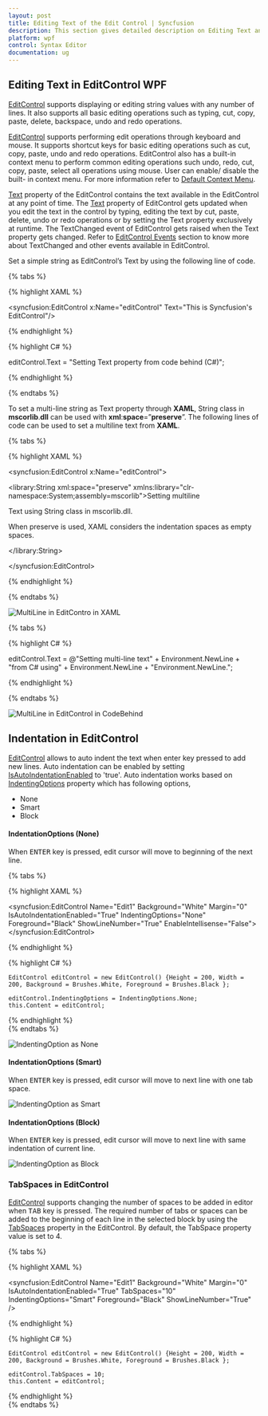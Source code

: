 ```yaml
---
layout: post
title: Editing Text of the Edit Control | Syncfusion
description: This section gives detailed description on Editing Text and Indentation feature in the EditControl WPF.
platform: wpf
control: Syntax Editor
documentation: ug
---
```


## Editing Text in EditControl WPF

[EditControl](https://help.syncfusion.com/cr/cref_files/wpf/Syncfusion.Edit.Wpf~Syncfusion.Windows.Edit.EditControl_members.html) supports displaying or editing string values with any number of lines. It also supports all basic editing operations such as typing, cut, copy, paste, delete, backspace, undo and redo operations.

[EditControl](https://help.syncfusion.com/cr/cref_files/wpf/Syncfusion.Edit.Wpf~Syncfusion.Windows.Edit.EditControl_members.html) supports performing edit operations through keyboard and mouse. It supports shortcut keys for basic editing operations such as cut, copy, paste, undo and redo operations. EditControl also has a built-in context menu to perform common editing operations such undo, redo, cut, copy, paste, select all operations using mouse. User can enable/ disable the built- in context menu.  For more information refer to [Default Context Menu](https://help.syncfusion.com/wpf/syntax-editor/basic-editing/default-context-menu).

[Text](https://help.syncfusion.com/cr/cref_files/wpf/Syncfusion.Edit.Wpf~Syncfusion.Windows.Edit.EditControl~Text.html) property of the EditControl contains the text available in the EditControl at any point of time. The [Text](https://help.syncfusion.com/cr/cref_files/wpf/Syncfusion.Edit.Wpf~Syncfusion.Windows.Edit.EditControl~Text.html) property of EditControl gets updated when you edit the text in the control by typing, editing the text by cut, paste, delete, undo or redo operations or by setting the Text property exclusively at runtime. The TextChanged event of EditControl gets raised when the Text property gets changed. Refer to [EditControl Events](https://help.syncfusion.com/cr/cref_files/wpf/Syncfusion.Edit.Wpf~Syncfusion.Windows.Edit.EditControl_members.html ) section to know more about TextChanged and other events available in EditControl.

Set a simple string as EditControl’s Text by using the following line of code.

{% tabs %}

{% highlight XAML %}

<syncfusion:EditControl x:Name="editControl" Text="This is Syncfusion's EditControl"/>

{% endhighlight %}

{% highlight C# %}

editControl.Text = "Setting Text property from code behind (C#)";

{% endhighlight %}

{% endtabs %}

To set a multi-line string as Text property through **XAML**, String class in **mscorlib**.**dll** can be used with **xml**:**space**=”**preserve**”. The following lines of code can be used to set a multiline text from **XAML**.

{% tabs %}

{% highlight XAML %}

<syncfusion:EditControl x:Name="editControl">

<library:String xml:space="preserve" xmlns:library="clr-namespace:System;assembly=mscorlib">Setting multiline

Text using String class in mscorlib.dll.

When preserve is used, XAML considers the indentation spaces as empty spaces.

</library:String>

</syncfusion:EditControl>



{% endhighlight %}

{% endtabs %}


![MultiLine in EditContro in XAML](Editing-Text-in-EditControl_images/Editing-Text-in-EditControl_img1.jpeg)

{% tabs %}

{% highlight C# %}

editControl.Text = @"Setting multi-line text" + Environment.NewLine + "from C# using" + Environment.NewLine + "Environment.NewLine.";


{% endhighlight %}

{% endtabs %}


![MultiLine in EditControl in CodeBehind](Editing-Text-in-EditControl_images/Editing-Text-in-EditControl_img2.jpeg)

## Indentation in EditControl
[EditControl](https://help.syncfusion.com/cr/cref_files/wpf/Syncfusion.Edit.Wpf~Syncfusion.Windows.Edit.EditControl_members.html) allows to auto indent the text when enter key pressed to add new lines. Auto indentation can be enabled by setting [IsAutoIndentationEnabled](https://help.syncfusion.com/cr/cref_files/wpf/Syncfusion.Edit.Wpf~Syncfusion.Windows.Edit.EditControl~IsAutoIndentationEnabled.html) to 'true'. Auto indentation works based on [IndentingOptions](https://help.syncfusion.com/cr/cref_files/wpf/Syncfusion.Edit.Wpf~Syncfusion.Windows.Edit.EditControl~IndentingOptions.html) property which has following options,

* None
* Smart
* Block

#### IndentationOptions (None)
When <kbd>ENTER</kbd>  key is pressed, edit cursor will move to beginning of the next line.

{% tabs %}

{% highlight XAML %}

<syncfusion:EditControl Name="Edit1" Background="White" Margin="0" IsAutoIndentationEnabled="True" IndentingOptions="None" Foreground="Black" ShowLineNumber="True" EnableIntellisense="False">
</syncfusion:EditControl>

{% endhighlight %}

{% highlight C# %}

    EditControl editControl = new EditControl() {Height = 200, Width = 200, Background = Brushes.White, Foreground = Brushes.Black };

    editControl.IndentingOptions = IndentingOptions.None;
    this.Content = editControl;

{% endhighlight %}    
{% endtabs %}     

![IndentingOption as None](Editing-Text-in-EditControl_images/EditControl_IndentingOption_None.gif)

#### IndentationOptions (Smart)
When <kbd>ENTER</kbd> key is pressed, edit cursor will move to next line with one tab space.

![IndentingOption as Smart](Editing-Text-in-EditControl_images/EditControl_IndentingOption_Smart.gif)

#### IndentationOptions (Block)
When <kbd>ENTER</kbd> key is pressed, edit cursor will move to next line with same indentation of current line.

![IndentingOption as Block](Editing-Text-in-EditControl_images/EditControl_IndentingOption_Block.gif)

### TabSpaces in EditControl

[EditControl](https://help.syncfusion.com/cr/cref_files/wpf/Syncfusion.Edit.Wpf~Syncfusion.Windows.Edit.EditControl_members.html) supports changing the number of spaces to be added in editor when <kbd>TAB</kbd> key is pressed. The required number of tabs or spaces can be added to the beginning of each line in the selected block by using the [TabSpaces](https://help.syncfusion.com/cr/cref_files/wpf/Syncfusion.Edit.Wpf~Syncfusion.Windows.Edit.EditControl~TabSpaces.html) property in the EditControl. By default, the TabSpace property value is set to 4.

{% tabs %}

{% highlight XAML %}

<syncfusion:EditControl Name="Edit1" Background="White" Margin="0" IsAutoIndentationEnabled="True" TabSpaces="10" IndentingOptions="Smart" Foreground="Black" ShowLineNumber="True" />

{% endhighlight %}

{% highlight C# %}

    EditControl editControl = new EditControl() {Height = 200, Width = 200, Background = Brushes.White, Foreground = Brushes.Black };

    editControl.TabSpaces = 10;
    this.Content = editControl;

{% endhighlight %}    
{% endtabs %}        

